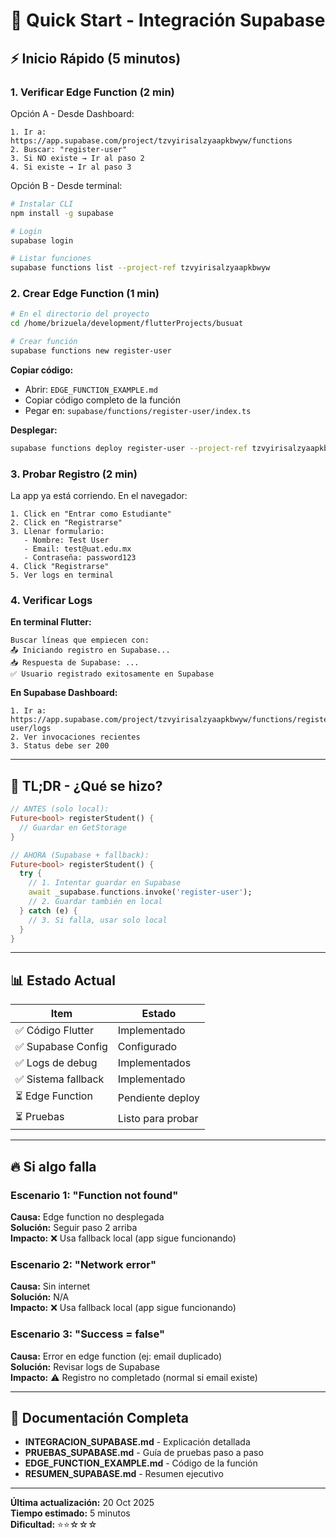 # 🚀 Quick Start - Integración Supabase

## ⚡ Inicio Rápido (5 minutos)

### 1. Verificar Edge Function (2 min)

Opción A - Desde Dashboard:
```
1. Ir a: https://app.supabase.com/project/tzvyirisalzyaapkbwyw/functions
2. Buscar: "register-user"
3. Si NO existe → Ir al paso 2
4. Si existe → Ir al paso 3
```

Opción B - Desde terminal:
```bash
# Instalar CLI
npm install -g supabase

# Login
supabase login

# Listar funciones
supabase functions list --project-ref tzvyirisalzyaapkbwyw
```

### 2. Crear Edge Function (1 min)

```bash
# En el directorio del proyecto
cd /home/brizuela/development/flutterProjects/busuat

# Crear función
supabase functions new register-user
```

**Copiar código:**
- Abrir: `EDGE_FUNCTION_EXAMPLE.md`
- Copiar código completo de la función
- Pegar en: `supabase/functions/register-user/index.ts`

**Desplegar:**
```bash
supabase functions deploy register-user --project-ref tzvyirisalzyaapkbwyw
```

### 3. Probar Registro (2 min)

La app ya está corriendo. En el navegador:

```
1. Click en "Entrar como Estudiante"
2. Click en "Registrarse"
3. Llenar formulario:
   - Nombre: Test User
   - Email: test@uat.edu.mx
   - Contraseña: password123
4. Click "Registrarse"
5. Ver logs en terminal
```

### 4. Verificar Logs

**En terminal Flutter:**
```
Buscar líneas que empiecen con:
📤 Iniciando registro en Supabase...
📥 Respuesta de Supabase: ...
✅ Usuario registrado exitosamente en Supabase
```

**En Supabase Dashboard:**
```
1. Ir a: https://app.supabase.com/project/tzvyirisalzyaapkbwyw/functions/register-user/logs
2. Ver invocaciones recientes
3. Status debe ser 200
```

---

## 🎯 TL;DR - ¿Qué se hizo?

```dart
// ANTES (solo local):
Future<bool> registerStudent() {
  // Guardar en GetStorage
}

// AHORA (Supabase + fallback):
Future<bool> registerStudent() {
  try {
    // 1. Intentar guardar en Supabase
    await _supabase.functions.invoke('register-user');
    // 2. Guardar también en local
  } catch (e) {
    // 3. Si falla, usar solo local
  }
}
```

---

## 📊 Estado Actual

| Item | Estado |
|------|--------|
| ✅ Código Flutter | Implementado |
| ✅ Supabase Config | Configurado |
| ✅ Logs de debug | Implementados |
| ✅ Sistema fallback | Implementado |
| ⏳ Edge Function | Pendiente deploy |
| ⏳ Pruebas | Listo para probar |

---

## 🔥 Si algo falla

### Escenario 1: "Function not found"
**Causa:** Edge function no desplegada  
**Solución:** Seguir paso 2 arriba  
**Impacto:** ❌ Usa fallback local (app sigue funcionando)

### Escenario 2: "Network error"
**Causa:** Sin internet  
**Solución:** N/A  
**Impacto:** ❌ Usa fallback local (app sigue funcionando)

### Escenario 3: "Success = false"
**Causa:** Error en edge function (ej: email duplicado)  
**Solución:** Revisar logs de Supabase  
**Impacto:** ⚠️ Registro no completado (normal si email existe)

---

## 📖 Documentación Completa

- **INTEGRACION_SUPABASE.md** - Explicación detallada
- **PRUEBAS_SUPABASE.md** - Guía de pruebas paso a paso
- **EDGE_FUNCTION_EXAMPLE.md** - Código de la función
- **RESUMEN_SUPABASE.md** - Resumen ejecutivo

---

**Última actualización:** 20 Oct 2025  
**Tiempo estimado:** 5 minutos  
**Dificultad:** ⭐⭐☆☆☆
